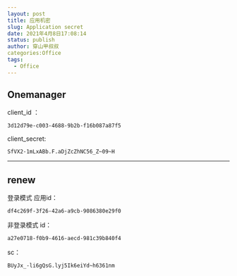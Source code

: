 ```yaml
---
layout: post
title: 应用机密
slug: Application secret
date: 2021年4月8日17:08:14
status: publish
author: 穿山甲叔叔
categories:Office
tags:
  - Office
---
```


## Onemanager

client_id ：

```
3d12d79e-c003-4688-9b2b-f16b087a87f5
```

client_secret:

```
SfVX2-1mLxABb.F.aDjZcZhNC56_Z~09~H
```

------

## renew

登录模式
应用id：

```
df4c269f-3f26-42a6-a9cb-9086380e29f0
```

非登录模式
id：

```
a27e0718-f0b9-4616-aecd-981c39b840f4
```

sc：

```
BUyJx_-li6gQsG.lyj5Ik6eiYd~h6361nm
```

